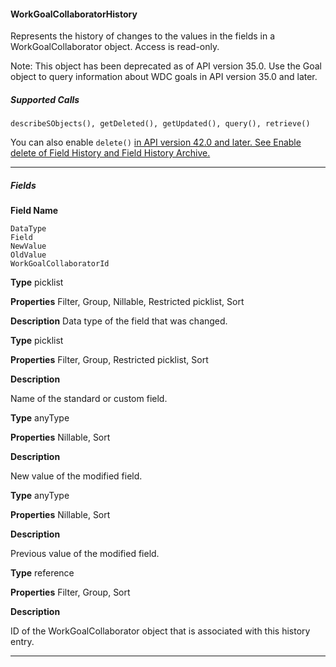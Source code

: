 #### WorkGoalCollaboratorHistory

Represents the history of changes to the values in the fields in a WorkGoalCollaborator object. Access is read-only.

Note: This object has been deprecated as of API version 35.0. Use the Goal object to query information about WDC goals in API
version 35.0 and later.

##### Supported Calls
```
describeSObjects(), getDeleted(), getUpdated(), query(), retrieve()

```
You can also enable `delete()` [in API version 42.0 and later. See Enable delete of Field History and Field History Archive.](https://help.salesforce.com/articleView?id=000321814&type=1&mode=1&language=en_US)


-----

##### Fields

**Field Name**
```
DataType
Field
NewValue
OldValue
WorkGoalCollaboratorId

```

**Type**
picklist

**Properties**
Filter, Group, Nillable, Restricted picklist, Sort

**Description**
Data type of the field that was changed.

**Type**
picklist

**Properties**
Filter, Group, Restricted picklist, Sort

**Description**

Name of the standard or custom field.

**Type**
anyType

**Properties**
Nillable, Sort

**Description**

New value of the modified field.

**Type**
anyType

**Properties**
Nillable, Sort

**Description**

Previous value of the modified field.

**Type**
reference

**Properties**
Filter, Group, Sort

**Description**

ID of the WorkGoalCollaborator object that is associated with this history entry.


-----
